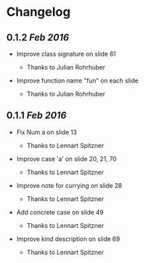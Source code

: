 # Changelog 

## 0.1.2  *Feb 2016*

   * Improve class signature on slide 61
     - Thanks to Julian Rohrhuber

   * Improve function name "fun" on each slide
     - Thanks to Julian Rohrhuber

## 0.1.1  *Feb 2016*

   * Fix Num a on slide 13
     - Thanks to Lennart Spitzner

   * Improve case 'a' on slide 20, 21, 70
     - Thanks to Lennart Spitzner

   * Improve note for currying on slide 28
     - Thanks to Lennart Spitzner

   * Add concrete case on slide 49
     - Thanks to Lennart Spitzner

   * Improve kind description on slide 69
     - Thanks to Lennart Spitzner

